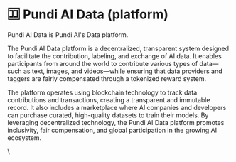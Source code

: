 # 🈁 Pundi AI Data (platform)

Pundi AI Data is Pundi AI's Data platform.

The Pundi AI Data platform is a decentralized, transparent system designed to facilitate the contribution, labeling, and exchange of AI data. It enables participants from around the world to contribute various types of data—such as text, images, and videos—while ensuring that data providers and taggers are fairly compensated through a tokenized reward system.

The platform operates using blockchain technology to track data contributions and transactions, creating a transparent and immutable record. It also includes a marketplace where AI companies and developers can purchase curated, high-quality datasets to train their models. By leveraging decentralized technology, the Pundi AI Data platform promotes inclusivity, fair compensation, and global participation in the growing AI ecosystem.

\\

